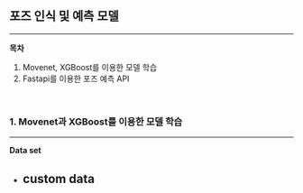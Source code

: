 ## 포즈 인식 및 예측 모델
---
**목차**  
1. Movenet, XGBoost를 이용한 모델 학습
2. Fastapi를 이용한 포즈 예측 API   
   
</br>

### 1. Movenet과 XGBoost를 이용한 모델 학습
---
**Data set**  
- custom data
    - 